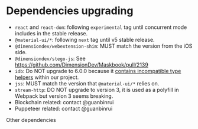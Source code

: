 # Dependencies upgrading

- `react` and `react-dom`: following `experimental` tag until concurrent mode includes in the stable release.
- `@material-ui/*`: following `next` tag until v5 stable release.
- `@dimensiondev/webextension-shim`: MUST match the version from the iOS side.
- `@dimensiondev/stego-js`: See <https://github.com/DimensionDev/Maskbook/pull/2139>
- `idb`: Do NOT upgrade to 6.0.0 because it [contains incompatible type helpers](https://github.com/jakearchibald/idb/pull/200) within our project.
- `jss`: MUST match the version that `@material-ui/*` relies on.
- `stream-http`: DO NOT upgrade to version 3, it is used as a polyfill in Webpack but version 3 seems breaking.
- Blockchain related: contact @guanbinrui
- Puppeteer related: contact @guanbinrui

Other dependencies
